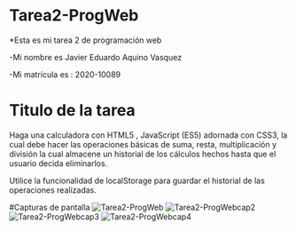 # Tarea2-ProgWeb

*Esta es mi tarea 2 de programación web

-Mi nombre es Javier Eduardo Aquino Vasquez

-Mi matrícula es : 2020-10089

# Titulo de la tarea

Haga una calculadora con HTML5 , JavaScript (ES5) adornada con CSS3, la cual debe hacer las operaciones básicas de suma, resta, multiplicación y división la cual almacene un historial de los cálculos hechos hasta que el usuario decida eliminarlos.

Utilice la funcionalidad de localStorage para guardar el historial de las operaciones realizadas.

#Capturas de pantalla
![Tarea2-ProgWeb](https://user-images.githubusercontent.com/88693010/172017157-130bf538-8e91-4c9a-b611-05e51838813d.png)
![Tarea2-ProgWebcap2](https://user-images.githubusercontent.com/88693010/172017161-2aa45319-a79b-4996-afe9-c7e62b30e787.png)
![Tarea2-ProgWebcap3](https://user-images.githubusercontent.com/88693010/172017162-a4d29bfe-c391-4b5b-960f-df6b1d0eacb8.png)
![Tarea2-ProgWebcap4](https://user-images.githubusercontent.com/88693010/172017164-7980f20c-e851-4afd-ab66-9877ae9f2fc1.png)

